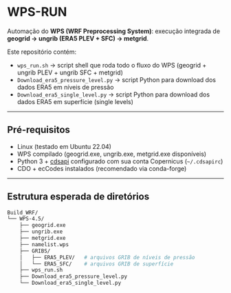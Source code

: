 # WPS-RUN

Automação do **WPS (WRF Preprocessing System)**: execução integrada de  
**geogrid → ungrib (ERA5 PLEV + SFC) → metgrid**.

Este repositório contém:

- `wps_run.sh` → script shell que roda todo o fluxo do WPS (geogrid + ungrib PLEV + ungrib SFC + metgrid)  
- `Download_era5_pressure_level.py` → script Python para download dos dados ERA5 em níveis de pressão  
- `Download_era5_single_level.py` → script Python para download dos dados ERA5 em superfície (single levels)  

---

## Pré-requisitos

- Linux (testado em Ubuntu 22.04)
- WPS compilado (geogrid.exe, ungrib.exe, metgrid.exe disponíveis)
- Python 3 + [cdsapi](https://cds.climate.copernicus.eu/api-how-to) configurado com sua conta Copernicus (`~/.cdsapirc`)
- CDO + ecCodes instalados (recomendado via conda-forge)

---

## Estrutura esperada de diretórios

```bash
Build_WRF/
└── WPS-4.5/
    ├── geogrid.exe
    ├── ungrib.exe
    ├── metgrid.exe
    ├── namelist.wps
    ├── GRIBS/
    │   ├── ERA5_PLEV/   # arquivos GRIB de níveis de pressão
    │   └── ERA5_SFC/    # arquivos GRIB de superfície
    ├── wps_run.sh
    ├── Download_era5_pressure_level.py
    └── Download_era5_single_level.py
